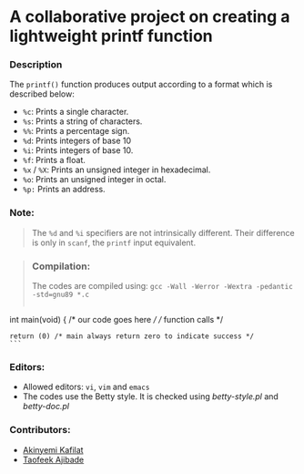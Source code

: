 # A collaborative project on creating a lightweight printf function

### Description

The `printf()` function produces output according to a format which is described below:

+ `%c`:	Prints a single character.
+ `%s`:	Prints a string of characters.
+ `%%`:	Prints a percentage sign.
+ `%d`:	Prints integers of base 10
+ `%i`:	Prints integers of base 10.
+ `%f`:	Prints a float.
+ `%x` / `%X`: Prints an unsigned integer in hexadecimal.
+ `%o`:	Prints an unsigned integer in octal.
+ `%p:`	Prints an address.

### Note:
> The `%d` and `%i` specifiers are not intrinsically different.
> Their difference is only in `scanf`, the `printf` input equivalent.

> ### Compilation:
> The codes are compiled using:
> `gcc -Wall -Werror -Wextra -pedantic -std=gnu89 *.c`
> ```cc
int main(void)
{
	/* our code goes here */
	/* function calls */

	return (0) /* main always return zero to indicate success */
	```

### Editors:
+ Allowed editors: `vi`, `vim` and `emacs`
+ The codes use the Betty style. It is checked using *betty-style.pl* and *betty-doc.pl*


### Contributors:
+ [Akinyemi Kafilat](cafylhearty@gmail.com)
+ [Taofeek Ajibade](https://www.twitter.com/taofeekajibade)
